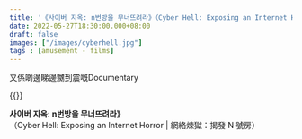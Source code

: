 ```yaml
---
title: '《사이버 지옥: n번방을 무너뜨려라》（Cyber Hell: Exposing an Internet Horror | 網絡煉獄：揭發 N 號房）'
date: 2022-05-27T18:30:00.000+08:00
draft: false
images: ["/images/cyberhell.jpg"]
tags : [amusement - films]
---
```


又係啲邊睇邊嬲到震嘅Documentary  

{{<youtube bdI8mkAL_-Q>}}

**사이버 지옥: n번방을 무너뜨려라》**  
（Cyber Hell: Exposing an Internet Horror | 網絡煉獄：揭發 N 號房）  
  
